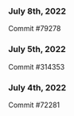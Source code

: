 ### July 8th, 2022

Commit #79278

### July 5th, 2022

Commit #314353


### July 4th, 2022

Commit #72281
